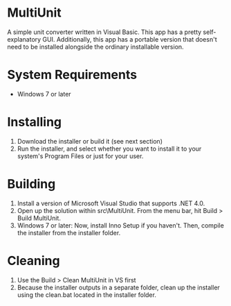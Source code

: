 # MultiUnit
 A simple unit converter written in Visual Basic. This app has a pretty self-explanatory GUI. Additionally, this app has a portable version that doesn't need to be installed alongside the ordinary installable version.

# System Requirements
- Windows 7 or later

# Installing

1. Download the installer or build it (see next section)
2. Run the installer, and select whether you want to install it to your system's Program Files or just for your user.

# Building
1. Install a version of Microsoft Visual Studio that supports .NET 4.0.
2. Open up the solution within src\MultiUnit. From the menu bar, hit Build > Build MultiUnit.
3. Windows 7 or later: Now, install Inno Setup if you haven't. Then, compile the installer from the installer folder.

# Cleaning
1. Use the Build > Clean MultiUnit in VS first
2. Because the installer outputs in a separate folder, clean up the installer using the clean.bat located in the installer folder.
